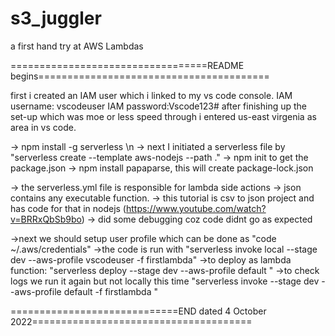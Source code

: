 # s3_juggler
a first hand try at AWS Lambdas

==================================README begins========================================

first i created an IAM user which i linked to my vs code console.
IAM username: vscodeuser  IAM password:Vscode123#
after finishing up the set-up which was moe or less speed through i entered us-east virgenia as area in vs code.

-> npm install -g serverless \n
-> next I initiated a serverless file by "serverless create --template aws-nodejs --path ."
-> npm init to get the package.json
-> npm install papaparse, this will create package-lock.json

-> the serverless.yml file is responsible for lambda side actions
-> json contains any executable function.
-> this tutorial is csv to json project and has code for that in nodejs (https://www.youtube.com/watch?v=BRRxQbSb9bo)
-> did some debugging coz code didnt go as expected

->next we should setup user profile which can be done as "code ~/.aws/credentials"
->the code is run with "serverless invoke local --stage dev --aws-profile vscodeuser -f firstlambda"
->to deploy as lambda function: "serverless deploy --stage dev --aws-profile default "
->to check logs we run it again but not locally this time "serverless invoke --stage dev --aws-profile default -f firstlambda "

=============================END dated 4 October 2022======================================


